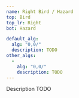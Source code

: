 ```yaml
---
name: Right Bird / Hazard
top: Bird
top_lr: Right
bot: Hazard

default_alg:
  alg: "0,0/"
  description: TODO
other_algs:
  -
    alg: "0,0/"
    description: TODO
---
```


Description TODO

